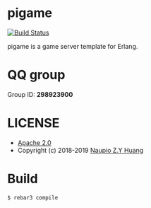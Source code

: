 # pigame
[![Build Status](https://www.travis-ci.org/Naupio/pigame.svg?branch=master)](https://www.travis-ci.org/Naupio/pigame)

pigame is a game server template for Erlang.


# QQ group
Group ID: **298923900**

# LICENSE
- [Apache 2.0](./LICENSE)  
- Copyright (c) 2018-2019 [Naupio Z.Y Huang](https://github.com/Naupio) 

# Build
`$ rebar3 compile`
